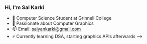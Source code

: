 ### Hi, I'm Sal Karki

- 💬 Computer Science Student at Grinnell College
- 🔭 Passionate about Computer Graphics
- 📫 Email: salyankarki@gmail.com
- ⚡ Currently learning DSA, starting graphics APIs afterwards
-->
